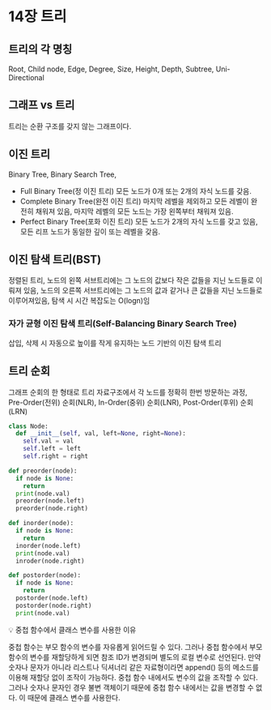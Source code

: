 # 14장 트리

## 트리의 각 명칭
Root, Child node, Edge, Degree, Size, Height, Depth, Subtree, Uni-Directional

## 그래프 vs 트리
트리는 순환 구조를 갖지 않는 그래프이다.

## 이진 트리
Binary Tree, Binary Search Tree,

- Full Binary Tree(정 이진 트리) 모든 노드가 0개 또는 2개의 자식 노드를 갖음.
- Complete Binary Tree(완전 이진 트리) 마지막 레벨을 제외하고 모든 레벨이 완전히 채워져 있음, 마지막 레벨의 모든 노드는 가장 왼쪽부터 채워져 있음.
- Perfect Binary Tree(포화 이진 트리) 모든 노드가 2개의 자식 노드를 갖고 있음, 모든 리프 노드가 동일한 깊이 또는 레벨을 갖음.

## 이진 탐색 트리(BST)
정렬된 트리, 노드의 왼쪽 서브트리에는 그 노드의 값보다 작은 값들을 지닌 노드들로 이뤄져 있음, 노드의 오른쪽 서브트리에는 그 노드의 값과 같거나 큰 값들을 지닌 노드들로 이루어져있음, 탐색 시 시간 복잡도는 O(logn)임

### 자가 균형 이진 탐색 트리(Self-Balancing Binary Search Tree)
삽입, 삭제 시 자동으로 높이를 작게 유지하는 노드 기반의 이진 탐색 트리

## 트리 순회
그래프 순회의 한 형태로 트리 자료구조에서 각 노드를 정확히 한번 방문하는 과정, Pre-Order(전위) 순회(NLR), In-Order(중위) 순회(LNR), Post-Order(후위) 순회(LRN)

```Python
class Node:
  def __init__(self, val, left=None, right=None):
    self.val = val
    self.left = left
    self.right = right

def preorder(node):
  if node is None:
    return
  print(node.val)
  preorder(node.left)
  preorder(node.right)

def inorder(node):
  if node is None:
    return
  inorder(node.left)
  print(node.val)
  inroder(node.right)

def postorder(node):
  if node is None:
    return
  postorder(node.left)
  postorder(node.right)
  print(node.val)
```

:bulb: 중첩 함수에서 클래스 변수를 사용한 이유

중첩 함수는 부모 함수의 변수를 자유롭게 읽어드릴 수 있다. 그러나 중첩 함수에서 부모 함수의 변수를 재할당하게 되면 참조 ID가 변경되며 별도의 로컬 변수로 선언된다. 만약 숫자나 문자가 아니라 리스트나 딕셔너리 같은 자료형이라면 append() 등의 메소드를 이용해 재할당 없이 조작이 가능하다. 중첩 함수 내에서도 변수의 값을 조작할 수 있다. 그러나 숫자나 문자인 경우 불변 객체이기 때문에 중첩 함수 내에서는 값을 변경할 수 없다. 이 때문에 클래스 변수를 사용한다.
